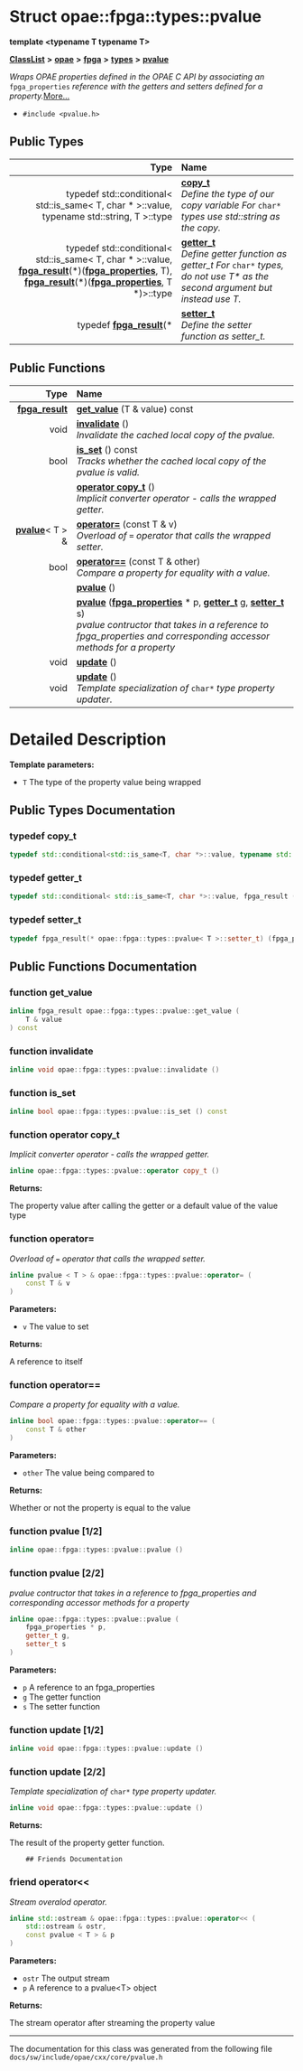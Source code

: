 
# Struct opae::fpga::types::pvalue

**template &lt;typename T typename T&gt;**



[**ClassList**](annotated.md) **>** [**opae**](namespaceopae.md) **>** [**fpga**](namespaceopae_1_1fpga.md) **>** [**types**](namespaceopae_1_1fpga_1_1types.md) **>** [**pvalue**](structopae_1_1fpga_1_1types_1_1pvalue.md)



_Wraps OPAE properties defined in the OPAE C API by associating an_ `fpga_properties` _reference with the getters and setters defined for a property._[More...](#detailed-description)

* `#include <pvalue.h>`











## Public Types

| Type | Name |
| ---: | :--- |
| typedef std::conditional&lt; std::is\_same&lt; T, char \* &gt;::value, typename std::string, T &gt;::type | [**copy\_t**](#typedef-copy_t)  <br>_Define the type of our copy variable For_ `char*` _types use std::string as the copy._ |
| typedef std::conditional&lt; std::is\_same&lt; T, char \* &gt;::value, [**fpga\_result**](types__enum_8h.md#enum-fpga_result)(\*)([**fpga\_properties**](types_8h.md#typedef-fpga_properties), T), [**fpga\_result**](types__enum_8h.md#enum-fpga_result)(\*)([**fpga\_properties**](types_8h.md#typedef-fpga_properties), T \*)&gt;::type | [**getter\_t**](#typedef-getter_t)  <br>_Define getter function as getter\_t For_ `char*` _types, do not use T\* as the second argument but instead use T._ |
| typedef [**fpga\_result**](types__enum_8h.md#enum-fpga_result)(\* | [**setter\_t**](#typedef-setter_t)  <br>_Define the setter function as setter\_t._  |




## Public Functions

| Type | Name |
| ---: | :--- |
|  [**fpga\_result**](types__enum_8h.md#enum-fpga_result) | [**get\_value**](#function-get_value) (T & value) const<br> |
|  void | [**invalidate**](#function-invalidate) () <br>_Invalidate the cached local copy of the pvalue._  |
|  bool | [**is\_set**](#function-is_set) () const<br>_Tracks whether the cached local copy of the pvalue is valid._  |
|   | [**operator copy\_t**](#function-operator-copy_t) () <br>_Implicit converter operator - calls the wrapped getter._  |
|  [**pvalue**](structopae_1_1fpga_1_1types_1_1pvalue.md)&lt; T &gt; & | [**operator=**](#function-operator) (const T & v) <br>_Overload of_ `=` _operator that calls the wrapped setter._ |
|  bool | [**operator==**](#function-operator_1) (const T & other) <br>_Compare a property for equality with a value._  |
|   | [**pvalue**](#function-pvalue-12) () <br> |
|   | [**pvalue**](#function-pvalue-22) ([**fpga\_properties**](types_8h.md#typedef-fpga_properties) \* p, [**getter\_t**](structopae_1_1fpga_1_1types_1_1pvalue.md#typedef-getter_t) g, [**setter\_t**](structopae_1_1fpga_1_1types_1_1pvalue.md#typedef-setter_t) s) <br>_pvalue contructor that takes in a reference to fpga\_properties and corresponding accessor methods for a property_  |
|  void | [**update**](#function-update-12) () <br> |
|  void | [**update**](#function-update-22) () <br>_Template specialization of_ `char*` _type property updater._ |








# Detailed Description




**Template parameters:**


* `T` The type of the property value being wrapped 




    
## Public Types Documentation


### typedef copy\_t 

```C++
typedef std::conditional<std::is_same<T, char *>::value, typename std::string, T>::type opae::fpga::types::pvalue< T >::copy_t;
```




### typedef getter\_t 

```C++
typedef std::conditional< std::is_same<T, char *>::value, fpga_result (*)(fpga_properties, T), fpga_result (*)(fpga_properties, T *)>::type opae::fpga::types::pvalue< T >::getter_t;
```




### typedef setter\_t 

```C++
typedef fpga_result(* opae::fpga::types::pvalue< T >::setter_t) (fpga_properties, T);
```



## Public Functions Documentation


### function get\_value 

```C++
inline fpga_result opae::fpga::types::pvalue::get_value (
    T & value
) const
```




### function invalidate 

```C++
inline void opae::fpga::types::pvalue::invalidate () 
```




### function is\_set 

```C++
inline bool opae::fpga::types::pvalue::is_set () const
```




### function operator copy\_t 

_Implicit converter operator - calls the wrapped getter._ 
```C++
inline opae::fpga::types::pvalue::operator copy_t () 
```





**Returns:**

The property value after calling the getter or a default value of the value type 





        

### function operator= 

_Overload of_ `=` _operator that calls the wrapped setter._
```C++
inline pvalue < T > & opae::fpga::types::pvalue::operator= (
    const T & v
) 
```





**Parameters:**


* `v` The value to set



**Returns:**

A reference to itself 





        

### function operator== 

_Compare a property for equality with a value._ 
```C++
inline bool opae::fpga::types::pvalue::operator== (
    const T & other
) 
```





**Parameters:**


* `other` The value being compared to



**Returns:**

Whether or not the property is equal to the value 





        

### function pvalue [1/2]

```C++
inline opae::fpga::types::pvalue::pvalue () 
```




### function pvalue [2/2]

_pvalue contructor that takes in a reference to fpga\_properties and corresponding accessor methods for a property_ 
```C++
inline opae::fpga::types::pvalue::pvalue (
    fpga_properties * p,
    getter_t g,
    setter_t s
) 
```





**Parameters:**


* `p` A reference to an fpga\_properties 
* `g` The getter function 
* `s` The setter function 




        

### function update [1/2]

```C++
inline void opae::fpga::types::pvalue::update () 
```




### function update [2/2]

_Template specialization of_ `char*` _type property updater._
```C++
inline void opae::fpga::types::pvalue::update () 
```





**Returns:**

The result of the property getter function. 





        ## Friends Documentation



### friend operator&lt;&lt; 

_Stream overalod operator._ 
```C++
inline std::ostream & opae::fpga::types::pvalue::operator<< (
    std::ostream & ostr,
    const pvalue < T > & p
) 
```





**Parameters:**


* `ostr` The output stream 
* `p` A reference to a pvalue&lt;T&gt; object



**Returns:**

The stream operator after streaming the property value 





        

------------------------------
The documentation for this class was generated from the following file `docs/sw/include/opae/cxx/core/pvalue.h`